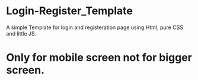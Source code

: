 # Login-Register_Template

A simple Template for login and registeration page using Html, pure CSS and little JS.

# Only for mobile screen not for bigger screen.
